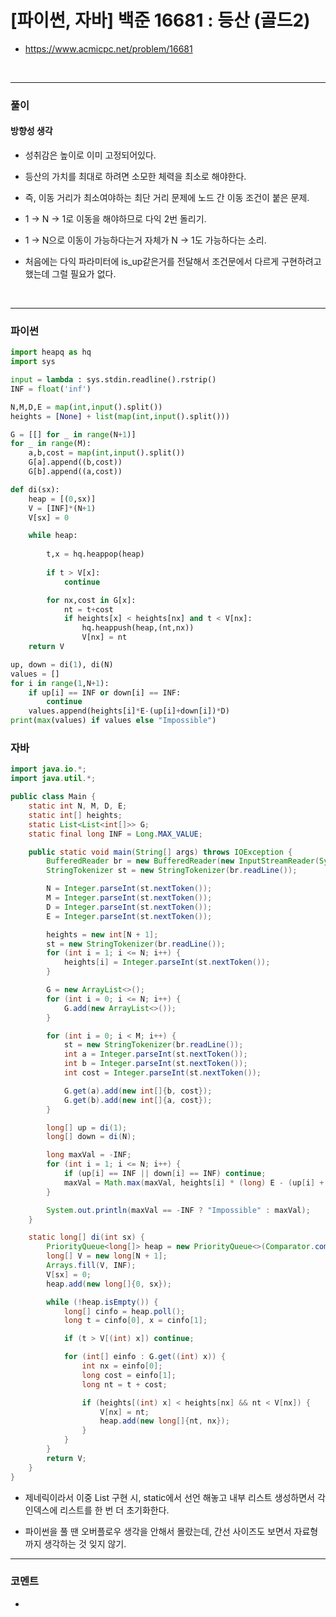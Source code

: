 # **[파이썬, 자바] 백준 16681 : 등산 (골드2)**
* https://www.acmicpc.net/problem/16681
<br>


---

### **풀이**

#### **방향성 생각**
* 성취감은 높이로 이미 고정되어있다.

* 등산의 가치를 최대로 하려면 소모한 체력을 최소로 해야한다.

* 즉, 이동 거리가 최소여야하는 최단 거리 문제에 노드 간 이동 조건이 붙은 문제.

* 1 -> N -> 1로 이동을 해야하므로 다익 2번 돌리기.

* 1 -> N으로 이동이 가능하다는거 자체가 N -> 1도 가능하다는 소리.

* 처음에는 다익 파라미터에 is_up같은거를 전달해서 조건문에서 다르게 구현하려고 했는데 그럴 필요가 없다.

<br>

---

### **파이썬**
```python
import heapq as hq
import sys

input = lambda : sys.stdin.readline().rstrip()
INF = float('inf')

N,M,D,E = map(int,input().split())
heights = [None] + list(map(int,input().split()))

G = [[] for _ in range(N+1)]
for _ in range(M):
    a,b,cost = map(int,input().split())
    G[a].append((b,cost))
    G[b].append((a,cost))

def di(sx):
    heap = [(0,sx)]
    V = [INF]*(N+1)
    V[sx] = 0

    while heap:
        
        t,x = hq.heappop(heap)
        
        if t > V[x]:
            continue

        for nx,cost in G[x]:
            nt = t+cost
            if heights[x] < heights[nx] and t < V[nx]:
                hq.heappush(heap,(nt,nx))
                V[nx] = nt
    return V

up, down = di(1), di(N)
values = []
for i in range(1,N+1):
    if up[i] == INF or down[i] == INF:
        continue
    values.append(heights[i]*E-(up[i]+down[i])*D)
print(max(values) if values else "Impossible")
```

### **자바**
```java
import java.io.*;
import java.util.*;

public class Main {
    static int N, M, D, E;
    static int[] heights;
    static List<List<int[]>> G;
    static final long INF = Long.MAX_VALUE;

    public static void main(String[] args) throws IOException {
        BufferedReader br = new BufferedReader(new InputStreamReader(System.in));
        StringTokenizer st = new StringTokenizer(br.readLine());

        N = Integer.parseInt(st.nextToken());
        M = Integer.parseInt(st.nextToken());
        D = Integer.parseInt(st.nextToken());
        E = Integer.parseInt(st.nextToken());

        heights = new int[N + 1];
        st = new StringTokenizer(br.readLine());
        for (int i = 1; i <= N; i++) {
            heights[i] = Integer.parseInt(st.nextToken());
        }

        G = new ArrayList<>();
        for (int i = 0; i <= N; i++) {
            G.add(new ArrayList<>());
        }

        for (int i = 0; i < M; i++) {
            st = new StringTokenizer(br.readLine());
            int a = Integer.parseInt(st.nextToken());
            int b = Integer.parseInt(st.nextToken());
            int cost = Integer.parseInt(st.nextToken());

            G.get(a).add(new int[]{b, cost});
            G.get(b).add(new int[]{a, cost});
        }

        long[] up = di(1);
        long[] down = di(N);

        long maxVal = -INF;
        for (int i = 1; i <= N; i++) {
            if (up[i] == INF || down[i] == INF) continue;
            maxVal = Math.max(maxVal, heights[i] * (long) E - (up[i] + down[i]) * (long) D);
        }

        System.out.println(maxVal == -INF ? "Impossible" : maxVal);
    }

    static long[] di(int sx) {
        PriorityQueue<long[]> heap = new PriorityQueue<>(Comparator.comparingLong(o -> o[0]));
        long[] V = new long[N + 1];
        Arrays.fill(V, INF);
        V[sx] = 0;
        heap.add(new long[]{0, sx});

        while (!heap.isEmpty()) {
            long[] cinfo = heap.poll();
            long t = cinfo[0], x = cinfo[1];

            if (t > V[(int) x]) continue;

            for (int[] einfo : G.get((int) x)) {
                int nx = einfo[0];
                long cost = einfo[1];
                long nt = t + cost;

                if (heights[(int) x] < heights[nx] && nt < V[nx]) {
                    V[nx] = nt;
                    heap.add(new long[]{nt, nx});
                }
            }
        }
        return V;
    }
}
```

* 제네릭이라서 이중 List 구현 시, static에서 선언 해놓고 내부 리스트 생성하면서 각 인덱스에 리스트를 한 번 더 초기화한다.

* 파이썬을 풀 땐 오버플로우 생각을 안해서 몰랐는데, 간선 사이즈도 보면서 자료형까지 생각하는 것 잊지 않기.

---

### **코멘트**

* 